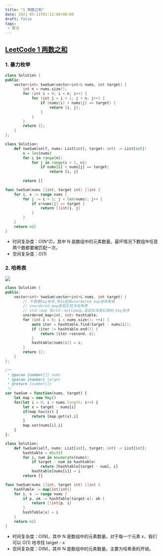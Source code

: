 ```yaml
---
title: "1 两数之和"
date: 2021-05-11T01:12:08+08:00
draft: false
tags:
 - 算法
---
```


## [LeetCode 1 两数之和](https://leetcode-cn.com/problems/two-sum/)
### 1. 暴力枚举
```cpp
class Solution {
public:
    vector<int> twoSum(vector<int>& nums, int target) {
        int n = nums.size();
        for (int i = 0; i < n; i++) {
            for (int j = i + 1; j < n; j++) {
                if (nums[i] + nums[j] == target) {
                    return {i, j};
                }
            }
        }
        return {};
    }
};
```
```python
class Solution:
    def twoSum(self, nums: List[int], target: int) -> List[int]:
        n = len(nums)
        for i in range(n):
            for j in range(i + 1, n):
                if nums[i] + nums[j] == target:
                    return [i, j]
        
        return []
```
```go
func twoSum(nums []int, target int) []int {
    for i, x := range nums {
        for j := i + 1; j < len(nums); j++ {
            if x+nums[j] == target {
                return []int{i, j}
            }
        }
    }
    return nil
}
```

- 时间复杂度：O(N^2)，其中 N 是数组中的元素数量。最坏情况下数组中任意两个数都要被匹配一次。
- 空间复杂度：O(1)

### 2. 哈希表
![](https://gtd-imgs-md.oss-cn-beijing.aliyuncs.com/imgs/20210927232556.png)
```cpp
class Solution {
public:
    vector<int> twoSum(vector<int>& nums, int target) {
        // 不需要key有序,所以选择unordered_map效率更高
        // unordered_map底层实现为哈希表
        // std::map 和std::multimap,底层实现是红黑树,key有序
        unordered_map<int, int> hashtable;
        for (int i = 0; i < nums.size(); ++i) {
            auto iter = hashtable.find(target - nums[i]);
            if (iter != hashtable.end()) {
                return {iter->second, i};
            }
            hashtable[nums[i]] = i;
        }
        return {};
    }
};
```
```js
/**
 * @param {number[]} nums
 * @param {number} target
 * @return {number[]}
 */
var twoSum = function(nums, target) {
    let map = new Map()
    for(let i = 0; i < nums.length; i++) {
        let x = target - nums[i]
        if(map.has(x)) {
            return [map.get(x),i]
        }
        map.set(nums[i],i)
    }
};
```
```python
class Solution:
    def twoSum(self, nums: List[int], target: int) -> List[int]:
        hashtable = dict()
        for i, num in enumerate(nums):
            if target - num in hashtable:
                return [hashtable[target - num], i]
            hashtable[nums[i]] = i
        return []
```
```go
func twoSum(nums []int, target int) []int {
    hashTable := map[int]int{}
    for i, x := range nums {
        if p, ok := hashTable[target-x]; ok {
            return []int{p, i}
        }
        hashTable[x] = i
    }
    return nil
}
```
- 时间复杂度：O(N)，其中 N 是数组中的元素数量。对于每一个元素 x，我们可以 O(1) 地寻找 target - x
- 空间复杂度：O(N)，其中 N 是数组中的元素数量。主要为哈希表的开销。